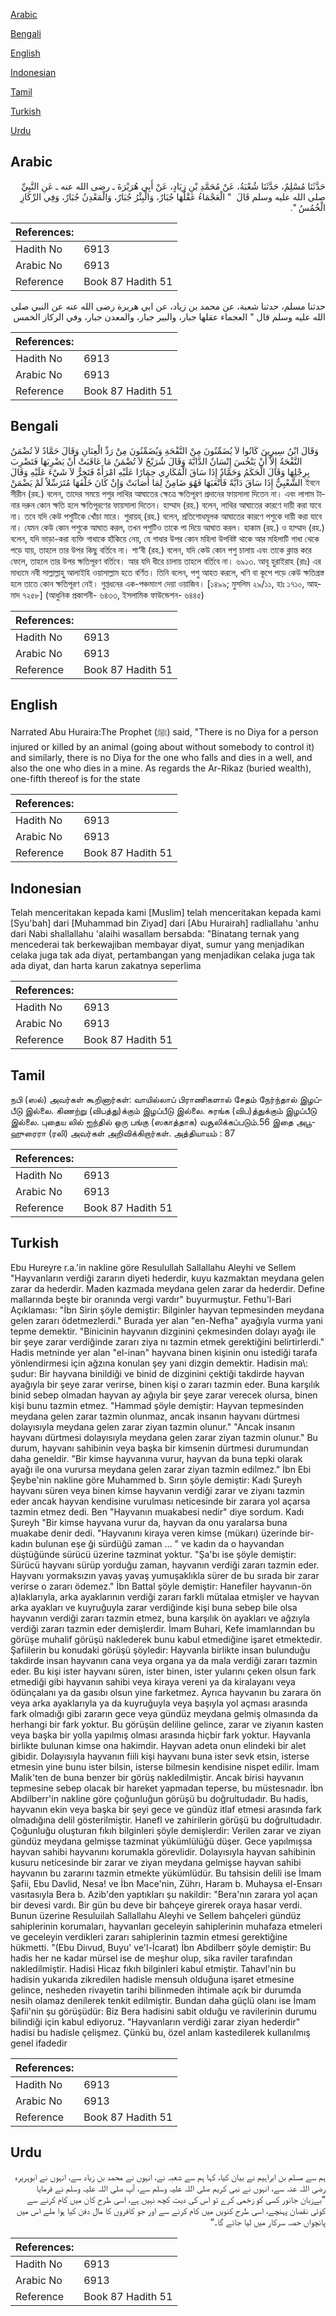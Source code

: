 [Arabic](#arabic)

[Bengali](#bengali)

[English](#english)

[Indonesian](#indonesian)

[Tamil](#tamil)

[Turkish](#turkish)

[Urdu](#urdu)

## Arabic


<div dir="rtl" lang="ar" style={{fontSize:'larger',backgroundColor:'#f8f9fa',padding:20}}>
حَدَّثَنَا مُسْلِمٌ، حَدَّثَنَا شُعْبَةُ، عَنْ مُحَمَّدِ بْنِ زِيَادٍ، عَنْ أَبِي هُرَيْرَةَ ـ رضى الله عنه ـ عَنِ النَّبِيِّ صلى الله عليه وسلم قَالَ ‏ "‏ الْعَجْمَاءُ عَقْلُهَا جُبَارٌ، وَالْبِئْرُ جُبَارٌ، وَالْمَعْدِنُ جُبَارٌ، وَفِي الرِّكَازِ الْخُمُسُ ‏"‏‏.‏
</div>
<div style={{backgroundColor:'#f8f9fa',padding:20, marginBottom: 10}}><table> <thead> <tr> <th>References:</th> <th></th> </tr> </thead> <tbody><tr><td>Hadith No</td><td>6913</td></tr><tr><td>Arabic No</td><td>6913</td></tr><tr><td>Reference</td><td>Book 87 Hadith 51</td></tr></tbody></table></div>


<div dir="rtl" lang="ar" style={{fontSize:'larger',backgroundColor:'#f8f9fa',padding:20}}>
حدثنا مسلم، حدثنا شعبة، عن محمد بن زياد، عن ابي هريرة رضى الله عنه عن النبي صلى الله عليه وسلم قال " العجماء عقلها جبار، والبير جبار، والمعدن جبار، وفي الركاز الخمس
</div>
<div style={{backgroundColor:'#f8f9fa',padding:20, marginBottom: 10}}><table> <thead> <tr> <th>References:</th> <th></th> </tr> </thead> <tbody><tr><td>Hadith No</td><td>6913</td></tr><tr><td>Arabic No</td><td>6913</td></tr><tr><td>Reference</td><td>Book 87 Hadith 51</td></tr></tbody></table></div>

## Bengali


<div dir="ltr" lang="bn" style={{fontSize:'larger',backgroundColor:'#f8f9fa',padding:20}}>
وَقَالَ ابْنُ سِيرِينَ كَانُوا لاَ يُضَمِّنُونَ مِنْ النَّفْحَةِ وَيُضَمِّنُونَ مِنْ رَدِّ الْعِنَانِ وَقَالَ حَمَّادٌ لاَ تُضْمَنُ النَّفْحَةُ إِلاَّ أَنْ يَنْخُسَ إِنْسَانٌ الدَّابَّةَ وَقَالَ شُرَيْحٌ لاَ تُضْمَنُ مَا عَاقَبَتْ أَنْ يَضْرِبَهَا فَتَضْرِبَ بِرِجْلِهَا وَقَالَ الْحَكَمُ وَحَمَّادٌ إِذَا سَاقَ الْمُكَارِي حِمَارًا عَلَيْهِ امْرَأَةٌ فَتَخِرُّ لاَ شَيْءَ عَلَيْهِ وَقَالَ الشَّعْبِيُّ إِذَا سَاقَ دَابَّةً فَأَتْعَبَهَا فَهُوَ ضَامِنٌ لِمَا أَصَابَتْ وَإِنْ كَانَ خَلْفَهَا مُتَرَسِّلاً لَمْ يَضْمَنْ ইবনে সীরীন (রহ.) বলেন, তাদের সময়ে পশুর লাথির আঘাতের ক্ষেত্রে ক্ষতিপূরণ প্রদানের ফায়সালা দিতেন না। এবং লাগাম টানার দরুন কোন ক্ষতি হলে ক্ষতিপূরণের ফায়সালা দিতেন। হাম্মাদ (রহ.) বলেন, লাথির আঘাতের কারণে দায়ী করা যাবে না। তবে যদি কেউ পশুটিকে খোঁচা মারে। শুরায়হ্ (রহ.) বলেন, প্রতিশোধমূলক আঘাতের কারণে পশুকে দায়ী করা যাবে না। যেমন কেউ কোন পশুকে আঘাত করল, তখন পশুটিও তাকে পা দিয়ে আঘাত করল। হাকাম (রহ.) ও হাম্মাদ (রহ.) বলেন, যদি ভাড়া-করা ব্যক্তি গাধাকে হাঁকিয়ে নেয়, যে গাধার উপর কোন মহিলা উপবিষ্ট থাকে আর মহিলাটি গাধা থেকে পড়ে যায়, তাহলে তার উপর কিছু বর্তিবে না। শা‘বী (রহ.) বলেন, যদি কেউ কোন পশু চালায় এবং তাকে ক্লান্ত করে ফেলে, তাহলে তার উপর ক্ষতিপূরণ বর্তিবে। আর যদি ধীরে চালায় তাহলে বর্তিবে না। ৬৯১৩. আবূ হুরাইরাহ (রাঃ) এর মাধ্যমে নবী সাল্লাল্লাহু আলাইহি ওয়াসাল্লাম হতে বর্ণিত। তিনি বলেন, পশু আহত করলে, খণি বা কূপে পড়ে কেউ ক্ষতিগ্রস্ত হলে তাতে কোন ক্ষতিপূরণ নেই। গুপ্তধনের এক-পঞ্চমাংশ দেয়া ওয়াজিব। [১৪৯৯; মুসলিম ২৯/১১, হাঃ ১৭১০, আহমাদ ৭২৫৮] (আধুনিক প্রকাশনী- ৬৪৩৩, ইসলামিক ফাউন্ডেশন- ৬৪৪৫)
</div>
<div style={{backgroundColor:'#f8f9fa',padding:20, marginBottom: 10}}><table> <thead> <tr> <th>References:</th> <th></th> </tr> </thead> <tbody><tr><td>Hadith No</td><td>6913</td></tr><tr><td>Arabic No</td><td>6913</td></tr><tr><td>Reference</td><td>Book 87 Hadith 51</td></tr></tbody></table></div>

## English


<div dir="ltr" lang="en" style={{fontSize:'larger',backgroundColor:'#f8f9fa',padding:20}}>
Narrated Abu Huraira:The Prophet (ﷺ) said, "There is no Diya for a person injured or killed by an animal (going about without somebody to control it) and similarly, there is no Diya for the one who falls and dies in a well, and also the one who dies in a mine. As regards the Ar-Rikaz (buried wealth), one-fifth thereof is for the state
</div>
<div style={{backgroundColor:'#f8f9fa',padding:20, marginBottom: 10}}><table> <thead> <tr> <th>References:</th> <th></th> </tr> </thead> <tbody><tr><td>Hadith No</td><td>6913</td></tr><tr><td>Arabic No</td><td>6913</td></tr><tr><td>Reference</td><td>Book 87 Hadith 51</td></tr></tbody></table></div>

## Indonesian


<div dir="ltr" lang="id" style={{fontSize:'larger',backgroundColor:'#f8f9fa',padding:20}}>
Telah menceritakan kepada kami [Muslim] telah menceritakan kepada kami [Syu'bah] dari [Muhammad bin Ziyad] dari [Abu Hurairah] radliallahu 'anhu dari Nabi shallallahu 'alaihi wasallam bersabda: "Binatang ternak yang mencederai tak berkewajiban membayar diyat, sumur yang menjadikan celaka juga tak ada diyat, pertambangan yang menjadikan celaka juga tak ada diyat, dan harta karun zakatnya seperlima
</div>
<div style={{backgroundColor:'#f8f9fa',padding:20, marginBottom: 10}}><table> <thead> <tr> <th>References:</th> <th></th> </tr> </thead> <tbody><tr><td>Hadith No</td><td>6913</td></tr><tr><td>Arabic No</td><td>6913</td></tr><tr><td>Reference</td><td>Book 87 Hadith 51</td></tr></tbody></table></div>

## Tamil


<div dir="ltr" lang="ta" style={{fontSize:'larger',backgroundColor:'#f8f9fa',padding:20}}>
நபி (ஸல்) அவர்கள் கூறினார்கள்: வாயில்லாப் பிராணிகளால் சேதம் நேர்ந்தால் இழப்பீடு இல்லை. கிணற்று (விபத்து)க்கும் இழப்பீடு இல்லை. சுரங்க (விப)த்துக்கும் இழப்பீடு இல்லை. புதைய லில் ஐந்தில் ஒரு பங்கு (ஸகாத்தாக) வசூலிக்கப்படும்.56 இதை அபூஹுரைரா (ரலி) அவர்கள் அறிவிக்கிறார்கள். அத்தியாயம் : 87
</div>
<div style={{backgroundColor:'#f8f9fa',padding:20, marginBottom: 10}}><table> <thead> <tr> <th>References:</th> <th></th> </tr> </thead> <tbody><tr><td>Hadith No</td><td>6913</td></tr><tr><td>Arabic No</td><td>6913</td></tr><tr><td>Reference</td><td>Book 87 Hadith 51</td></tr></tbody></table></div>

## Turkish


<div dir="ltr" lang="tr" style={{fontSize:'larger',backgroundColor:'#f8f9fa',padding:20}}>
Ebu Hureyre r.a.'in nakline göre Resulullah Sallallahu Aleyhi ve Sellem "Hayvanların verdiği zararın diyeti hederdir, kuyu kazmaktan meydana gelen zarar da hederdir. Maden kazmada meydana gelen zarar da hederdir. Define mallarında beşte bir oranında vergi vardır" buyurmuştur. Fethu'l-Bari Açıklaması: "İbn Sirin şöyle demiştir: Bilginler hayvan tepmesinden meydana gelen zararı ödetmezlerdi." Burada yer alan "en-Nefha" ayağıyla vurma yani tepme demektir. "Binicinin hayvanın dizginini çekmesinden dolayı ayağı ile bir şeye zarar verdiğinde zararı ziya nı tazmin etmek gerektiğini belirtirlerdi." Hadis metninde yer alan "el-inan" hayvana binen kişinin onu istediği tarafa yönlendirmesi için ağzına konulan şey yani dizgin demektir. Hadisin ma\: şudur: Bir hayvana binildiği ve binid de dizginini çektiği takdirde hayvan ayağıyla bir şeye zarar verirse, binen kişi o zararı tazmin eder. Buna karşılık binid sebep olmadan hayvan ay ağıyla bir şeye zarar verecek olursa, binen kişi bunu tazmin etmez. "Hammad şöyle demiştir: Hayvan tepmesinden meydana gelen zarar tazmin olunmaz, ancak insanın hayvanı dürtmesi dolayısıyla meydana gelen zarar ziyan tazmin olunur." "Ancak insanın hayvanı dürtmesi dolayısıyla meydana gelen zarar ziyan tazmin olunur." Bu durum, hayvanı sahibinin veya başka bir kimsenin dürtmesi durumundan daha geneldir. "Bir kimse hayvanına vurur, hayvan da buna tepki olarak ayağı ile ona vurursa meydana gelen zarar ziyan tazmin edilmez." İbn Ebi Şeybe'nin nakline göre Muhammed b. Sırın şöyle demiştir: Kadı Şureyh hayvanı süren veya binen kimse hayvanın verdiği zarar ve ziyanı tazmin eder ancak hayvan kendisine vurulması neticesinde bir zarara yol açarsa tazmin etmez dedi. Ben "Hayvanın muakabesi nedir" diye sordum. Kadı Şureyh "Bir kimse hayvana vurur da, hayvan da onu yaralarsa buna muakabe denir dedi. "Hayvanını kiraya veren kimse (mükarı) üzerinde bir-kadın bulunan eşe ği sürdüğü zaman ... " ve kadın da o hayvandan düştüğünde sürücü üzerine tazminat yoktur. "Şa'bı ise şöyle demiştir: Sürücü hayvanı sürüp yorduğu zaman, hayvanın verdiği zararı tazmin eder. Hayvanı yormaksızın yavaş yavaş yumuşaklıkla sürer de bu sırada bir zarar verirse o zararı ödemez." İbn Battal şöyle demiştir: Hanefiler hayvanın-ön a)laklarıyla, arka ayaklarının verdiği zararı farkli mütalaa etmişler ve hayvan arka ayakları ve kuyruğuyla zarar verdiğinde kişi buna sebep bile olsa hayvanın verdiği zararı tazmin etmez, buna karşılık ön ayakları ve ağzıyla verdiği zararı tazmin eder demişlerdir. İmam Buhari, Kefe imamlarından bu görüşe muhalif görüşü naklederek bunu kabul etmediğine işaret etmektedir. Şafiilerin bu konudaki görüşü şöyledir: Hayvanla birlikte insan bulunduğu takdirde insan hayvanın cana veya organa ya da mala verdiği zararı tazmin eder. Bu kişi ister hayvanı süren, ister binen, ister yularını çeken olsun fark etmediği gibi hayvanın sahibi veya kiraya vereni ya da kiralayanı veya ödünçalanı ya da gasıbı olsun yine farketmez. Ayrıca hayvanın bu zarara ön veya arka ayaklarıyla ya da kuyruğuyla veya başıyla yol açması arasında fark olmadığı gibi zararın gece veya gündüz meydana gelmiş olmasında da herhangi bir fark yoktur. Bu görüşün deliline gelince, zarar ve ziyanın kasten veya başka bir yolla yapılmış olması arasında hiçbir fark yoktur. Hayvanla birlikte bulunan kimse ona hakimdir. Hayvan adeta onun elindeki bir alet gibidir. Dolayısıyla hayvanın fiili kişi hayvanı buna ister sevk etsin, isterse etmesin yine bunu ister bilsin, isterse bilmesin kendisine nispet edilir. İmam Malik'ten de buna benzer bir görüş nakledilmiştir. Ancak birisi hayvanın tepmesine sebep olacak bir hareket yapmadan teperse, bu müstesnadır. İbn Abdilberr'in nakline göre çoğunluğun görüşü bu doğrultudadır. Bu hadis, hayvanın ekin veya başka bir şeyi gece ve gündüz itlaf etmesi arasında fark olmadığına delil gösterilmiştir. Hanefl ve zahirilerin görüşü bu doğrultudadır. Çoğunluğu oluşturan fıkıh bilginleri şöyle demişlerdir: Verilen zarar ve ziyan gündüz meydana gelmişse tazminat yükümlülüğü düşer. Gece yapılmışsa hayvan sahibi hayvanını korumakla görevlidir. Dolayısıyla hayvan sahibinin kusuru neticesinde bir zarar ve ziyan meydana gelmişse hayvan sahibi hayvanın bu zararını tazmin etmekte yükümlüdür. Bu tahsisin delili ise İmam Şafii, Ebu Davlid, Nesa! ve İbn Mace'nin, Zührı, Haram b. Muhaysa el-Ensarı vasıtasıyla Bera b. Azib'den yaptıkları şu nakildir: "Bera'nın zarara yol açan bir devesi vardı. Bir gün bu deve bir bahçeye girerek oraya hasar verdi. Bunun üzerine Resuluilah Sallallahu Aleyhi ve Sellem bahçeleri gündüz sahiplerinin korumaları, hayvanları geceleyin sahiplerinin muhafaza etmeleri ve geceleyin verdikleri zararı sahiplerinin tazmin etmesi gerektiğine hükmetti. "(Ebu Diıvud, Buyu' ve'l-İcarat) İbn Abdilberr şöyle demiştir: Bu hadis her ne kadar mürsel ise de meşhur olup, sika raviler tarafından nakledilmiştir. Hadisi Hicaz fıkıh bilginleri kabul etmiştir. Tahavl'nin bu hadisin yukarıda zikredilen hadisle mensuh olduğuna işaret etmesine gelince, nesheden rivayetin tarihi bilinmeden ihtimale açık bir durumda nesih olamaz denilerek tenkit edilmiştir. Bundan daha güçlü olanı ise İmam Şafii'nin şu görüşüdür: Biz Bera hadisini sabit olduğu ve ravilerinin durumu bilindiği için kabul ediyoruz. "Hayvanların verdiği zarar ziyan hederdir" hadisi bu hadisle çelişmez. Çünkü bu, özel anlam kastedilerek kullanılmış genel ifadedir
</div>
<div style={{backgroundColor:'#f8f9fa',padding:20, marginBottom: 10}}><table> <thead> <tr> <th>References:</th> <th></th> </tr> </thead> <tbody><tr><td>Hadith No</td><td>6913</td></tr><tr><td>Arabic No</td><td>6913</td></tr><tr><td>Reference</td><td>Book 87 Hadith 51</td></tr></tbody></table></div>

## Urdu


<div dir="rtl" lang="ur" style={{fontSize:'larger',backgroundColor:'#f8f9fa',padding:20}}>
ہم سے مسلم بن ابراہیم نے بیان کیا، کہا ہم سے شعبہ نے، انہوں نے محمد بن زیاد سے، انہوں نے ابوہریرہ رضی اللہ عنہ سے، انہوں نے نبی کریم صلی اللہ علیہ وسلم سے، آپ صلی اللہ علیہ وسلم نے فرمایا ”بےزبان جانور کسی کو زخمی کرے تو اس کی دیت کچھ نہیں ہے، اسی طرح کان میں کام کرنے سے کوئی نقصان پہنچے، اسی طرح کنویں میں کام کرنے سے اور جو کافروں کا مال دفن کیا ہوا ملے اس میں پانچواں حصہ سرکار میں لیا جائے گا۔“
</div>
<div style={{backgroundColor:'#f8f9fa',padding:20, marginBottom: 10}}><table> <thead> <tr> <th>References:</th> <th></th> </tr> </thead> <tbody><tr><td>Hadith No</td><td>6913</td></tr><tr><td>Arabic No</td><td>6913</td></tr><tr><td>Reference</td><td>Book 87 Hadith 51</td></tr></tbody></table></div>